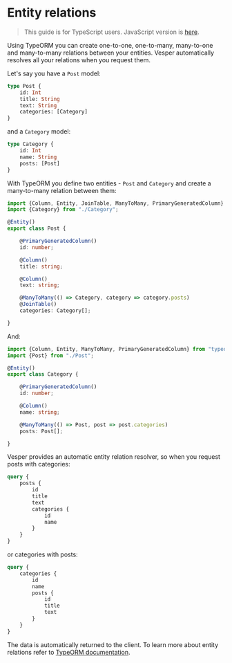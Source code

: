 # Entity relations

> This guide is for TypeScript users. JavaScript version is [here](../javascript/entity-relations.md).

Using TypeORM you can create one-to-one, one-to-many, many-to-one and many-to-many relations between your entities.
Vesper automatically resolves all your relations when you request them.

Let's say you have a `Post` model:

```graphql
type Post {
    id: Int
    title: String
    text: String
    categories: [Category]
}
```

and a `Category` model:

```graphql
type Category {
    id: Int
    name: String
    posts: [Post]
}
```

With TypeORM you define two entities - `Post` and `Category` and create a many-to-many relation between them:

```typescript
import {Column, Entity, JoinTable, ManyToMany, PrimaryGeneratedColumn} from "typeorm";
import {Category} from "./Category";

@Entity()
export class Post {

    @PrimaryGeneratedColumn()
    id: number;

    @Column()
    title: string;

    @Column()
    text: string;

    @ManyToMany(() => Category, category => category.posts)
    @JoinTable()
    categories: Category[];

}
```

And:

```typescript
import {Column, Entity, ManyToMany, PrimaryGeneratedColumn} from "typeorm";
import {Post} from "./Post";

@Entity()
export class Category {

    @PrimaryGeneratedColumn()
    id: number;

    @Column()
    name: string;

    @ManyToMany(() => Post, post => post.categories)
    posts: Post[];

}
```

Vesper provides an automatic entity relation resolver,
so when you request posts with categories:

```graphql
query {
    posts {
        id
        title
        text
        categories {
            id
            name
        }
    }
}
```

or categories with posts:

```graphql
query {
    categories {
        id
        name
        posts {
            id
            title
            text
        }
    }
}
```

The data is automatically returned to the client. To learn more about entity relations refer to [TypeORM documentation](http://typeorm.io/#/relations).